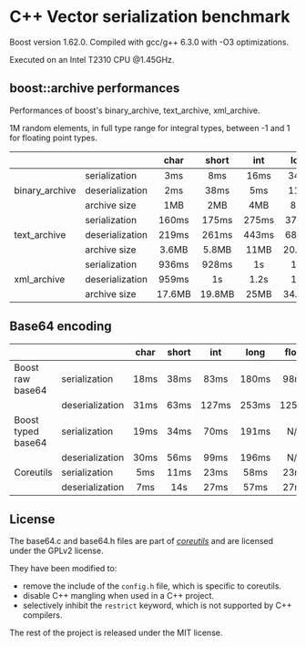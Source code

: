 # C++ Vector serialization benchmark

Boost version 1.62.0. Compiled with gcc/g++ 6.3.0 with -O3 optimizations.

Executed on an Intel T2310 CPU @1.45GHz.

## boost::archive performances

Performances of boost's binary_archive, text_archive, xml_archive.

1M random elements, in full type range for integral types, between -1 and 1 for floating point types.

|                |                 |  char  |  short |  int |  long  |  float | double |
|----------------|-----------------|:------:|:------:|:----:|:------:|:------:|:------:|
|                |   serialization |   3ms  |   8ms  | 16ms |  34ms  |  98ms  |  348ms |
| binary_archive | deserialization |   2ms  |  38ms  |  5ms |  11ms  |  88ms  |  128ms |
|                |    archive size |   1MB  |   2MB  |  4MB |   8MB  |   4MB  |   8MB  |
|                |   serialization |  160ms |  175ms | 275ms|  378ms |   1s   |  1.2s  |
| text_archive   | deserialization |  219ms |  261ms | 443ms|  684ms |  1.2s  |  1.6s  |
|                |    archive size |  3.6MB |  5.8MB | 11MB | 20.3MB | 16.5MB | 25.5MB |
|                |   serialization |  936ms |  928ms |  1s  |  1.2s  |   2s   |  2.2s  |
| xml_archive    | deserialization |  959ms |   1s   | 1.2s |  1.4s  |  2.3s  |  2.7s  |
|                |    archive size | 17.6MB | 19.8MB | 25MB | 34.4MB | 30.5MB | 38.5MB |

## Base64 encoding

|                    |                 | char | short |  int  |  long | float | double |
|--------------------|-----------------|:----:|:-----:|:-----:|:-----:|:-----:|:------:|
| Boost raw base64   |   serialization | 18ms |  38ms |  83ms | 180ms |  98ms |  179ms |
|                    | deserialization | 31ms |  63ms | 127ms | 253ms | 125ms |  251ms |
| Boost typed base64 |   serialization | 19ms |  34ms |  70ms | 191ms |  N/A  |   N/A  |
|                    | deserialization | 30ms |  56ms |  99ms | 196ms |  N/A  |   N/A  |
| Coreutils          |   serialization |  5ms |  11ms |  23ms |  58ms |  23ms |  58ms  |
|                    | deserialization |  7ms |  14s  |  27ms |  57ms |  27ms |  68ms  |

## License

The base64.c and base64.h files are part of [*coreutils*](https://www.gnu.org/software/coreutils/coreutils.html) and are licensed under the GPLv2 license.

They have been modified to:

- remove the include of the `config.h` file, which is specific to coreutils.
- disable C++ mangling when used in a C++ project.
- selectively inhibit the `restrict` keyword, which is not supported by C++ compilers.

The rest of the project is released under the MIT license.

